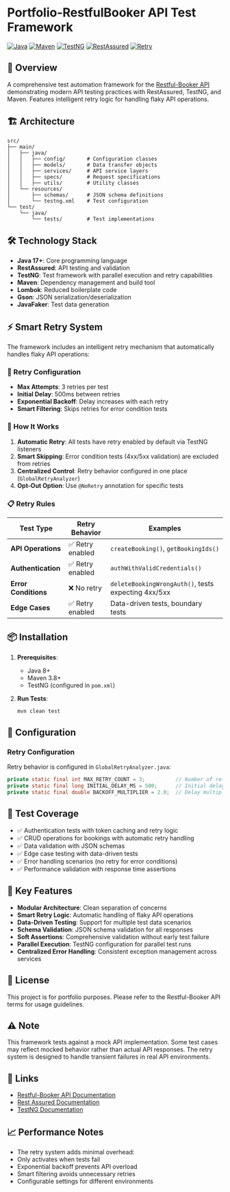 # Portfolio-RestfulBooker API Test Framework

[![Java](https://img.shields.io/badge/Java-17%2B-blue)](https://java.com)
[![Maven](https://img.shields.io/badge/Maven-3.8%2B-orange)](https://maven.apache.org)
[![TestNG](https://img.shields.io/badge/TestNG-7.8%2B-red)](https://testng.org)
[![RestAssured](https://img.shields.io/badge/RestAssured-5.3%2B-green)](https://rest-assured.io)
[![Retry](https://img.shields.io/badge/Retry%20Logic-Enabled-brightgreen)](https://github.com/jovana-st/Portfolio-RestfulBooker)

## 📖 Overview

A comprehensive test automation framework for the [Restful-Booker API](https://restful-booker.herokuapp.com/apidoc/index.html) demonstrating modern API testing practices with RestAssured, TestNG, and Maven. Features intelligent retry logic for handling flaky API operations.

## 🏗️ Architecture
```text
src/
├── main/
│   ├── java/
│   │   ├── config/       # Configuration classes
│   │   ├── models/       # Data transfer objects
│   │   ├── services/     # API service layers
│   │   ├── specs/        # Request specifications
│   │   ├── utils/        # Utility classes
│   └── resources/
│       ├── schemas/      # JSON schema definitions
│       └── testng.xml    # Test configuration
└── test/
    └── java/
        └── tests/        # Test implementations
```

## 🛠️ Technology Stack

- **Java 17+**: Core programming language
- **RestAssured**: API testing and validation
- **TestNG**: Test framework with parallel execution and retry capabilities
- **Maven**: Dependency management and build tool
- **Lombok**: Reduced boilerplate code
- **Gson**: JSON serialization/deserialization
- **JavaFaker**: Test data generation

## ⚡ Smart Retry System

The framework includes an intelligent retry mechanism that automatically handles flaky API operations:

### 🔧 Retry Configuration
- **Max Attempts**: 3 retries per test
- **Initial Delay**: 500ms between retries
- **Exponential Backoff**: Delay increases with each retry
- **Smart Filtering**: Skips retries for error condition tests

### 🎯 How It Works
1. **Automatic Retry**: All tests have retry enabled by default via TestNG listeners
2. **Smart Skipping**: Error condition tests (4xx/5xx validation) are excluded from retries
3. **Centralized Control**: Retry behavior configured in one place (`GlobalRetryAnalyzer`)
4. **Opt-Out Option**: Use `@NoRetry` annotation for specific tests

### 📋 Retry Rules
| Test Type | Retry Behavior | Examples |
|-----------|----------------|----------|
| **API Operations** | ✅ Retry enabled | `createBooking()`, `getBookingIds()` |
| **Authentication** | ✅ Retry enabled | `authWithValidCredentials()` |
| **Error Conditions** | ❌ No retry | `deleteBookingWrongAuth()`, tests expecting 4xx/5xx |
| **Edge Cases** | ✅ Retry enabled | Data-driven tests, boundary tests |

## 📦 Installation

1. **Prerequisites**:
   - Java 8+
   - Maven 3.8+
   - TestNG (configured in `pom.xml`)

2. **Run Tests**:
   ```bash
   mvn clean test

## 🔧 Configuration

### Retry Configuration
Retry behavior is configured in `GlobalRetryAnalyzer.java`:

```java
private static final int MAX_RETRY_COUNT = 3;          // Number of retry attempts
private static final long INITIAL_DELAY_MS = 500;      // Initial delay in milliseconds  
private static final double BACKOFF_MULTIPLIER = 2.0;  // Delay multiplier for exponential backoff
```

## 🧪 Test Coverage
- ✅ Authentication tests with token caching and retry logic
- ✅ CRUD operations for bookings with automatic retry handling
- ✅ Data validation with JSON schemas
- ✅ Edge case testing with data-driven tests
- ✅ Error handling scenarios (no retry for error conditions)
- ✅ Performance validation with response time assertions

## 🚀 Key Features
- **Modular Architecture**: Clean separation of concerns
- **Smart Retry Logic**: Automatic handling of flaky API operations  
- **Data-Driven Testing**: Support for multiple test data scenarios
- **Schema Validation**: JSON schema validation for all responses
- **Soft Assertions**: Comprehensive validation without early test failure
- **Parallel Execution**: TestNG configuration for parallel test runs
- **Centralized Error Handling**: Consistent exception management across services

## 📝 License
This project is for portfolio purposes. Please refer to the Restful-Booker API terms for usage guidelines.

## ⚠️ Note
This framework tests against a mock API implementation. Some test cases may reflect mocked behavior rather than actual API responses. The retry system is designed to handle transient failures in real API environments.

## 🔗 Links
- [Restful-Booker API Documentation](https://restful-booker.herokuapp.com/apidoc/index.html)
- [Rest Assured Documentation](https://rest-assured.io/)
- [TestNG Documentation](https://testng.org/)

## 📈 Performance Notes
- The retry system adds minimal overhead:
- Only activates when tests fail
- Exponential backoff prevents API overload
- Smart filtering avoids unnecessary retries
- Configurable settings for different environments
